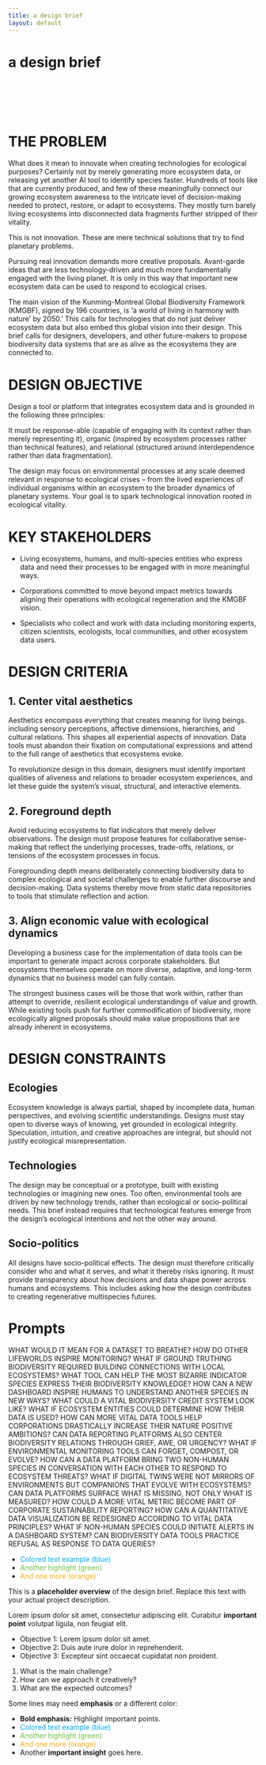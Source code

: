 ```yaml
---
title: a design brief
layout: default
---
```


# a design brief

<br>
<br>
<br>
<br>

# THE PROBLEM

What does it mean to innovate when creating technologies for ecological purposes? Certainly not by merely generating more  ecosystem data, or releasing yet another AI tool to identify species faster. Hundreds of tools like that are currently produced, and few of these meaningfully connect our growing ecosystem awareness to the intricate level of decision-making needed to protect, restore, or adapt to ecosystems. They mostly turn barely living ecosystems into disconnected data fragments further stripped of their vitality. 


This is not innovation. These are mere technical solutions that try to find planetary problems.


Pursuing real innovation demands more creative proposals. Avant-garde ideas that are less technology-driven and much more fundamentally engaged with the living planet. It is only in this way that important new ecosystem data can be used to respond to ecological crises.


The main vision of the Kunming-Montreal Global Biodiversity Framework (KMGBF), signed by 196 countries, is ‘a world of living in harmony with nature’ by 2050.’ This calls for technologies that do not just deliver ecosystem data but also embed this global vision into their design. This brief calls for designers, developers, and other future-makers to propose biodiversity data systems that are as alive as the ecosystems they are connected to.





# DESIGN OBJECTIVE

Design a tool or platform that integrates ecosystem data and is grounded in the following three principles: 


It must be response-able (capable of engaging with its context rather than merely representing it), organic (inspired by ecosystem processes rather than technical features), and relational (structured around interdependence rather than data fragmentation). 

 
The design may focus on environmental processes at any scale deemed relevant in response to ecological crises – from the lived experiences of individual organisms within an ecosystem to the broader dynamics of planetary systems. Your goal is to spark technological innovation rooted in ecological vitality.





# KEY STAKEHOLDERS


- Living ecosystems, humans, and multi-species entities who express data and need their processes to be engaged with in more meaningful ways.

  
- Corporations committed to move beyond impact metrics towards aligning their operations with ecological regeneration and the KMGBF vision.

  
- Specialists who collect and work with data including monitoring experts, citizen scientists, ecologists, local communities, and other ecosystem data users.





# DESIGN CRITERIA



## 1. Center vital aesthetics

Aesthetics encompass everything that creates meaning for living beings. including sensory perceptions, affective dimensions, hierarchies, and cultural relations. This shapes all experiential aspects of innovation.  Data tools must abandon their fixation on computational expressions and attend to the full range of aesthetics that ecosystems evoke.
 
To revolutionize design in this domain, designers must identify important qualities of aliveness and relations to broader ecosystem experiences, and let these guide the system’s visual, structural, and interactive elements.



## 2. Foreground depth

Avoid reducing ecosystems to flat indicators that merely deliver observations. The design must propose features for collaborative sense-making that reflect the underlying processes, trade-offs, relations, or tensions of the ecosystem processes in focus.

Foregrounding depth means deliberately connecting biodiversity data to complex ecological and societal challenges to enable further discourse and decision-making. Data systems thereby move from static data repositories to tools that stimulate reflection and action.



## 3. Align economic value with ecological dynamics

Developing a business case for the implementation of data tools can be important to generate impact across corporate stakeholders. But ecosystems themselves operate on more diverse, adaptive, and long-term dynamics that no business model can fully contain. 

The strongest business cases will be those that work within, rather than attempt to override, resilient ecological understandings of value and growth. While existing tools push for further commodification of biodiversity, more ecologically aligned proposals should make value propositions that are already inherent in ecosystems. 





# DESIGN CONSTRAINTS


## Ecologies

Ecosystem knowledge is always partial, shaped by incomplete data, human perspectives, and evolving scientific understandings. Designs must stay open to diverse ways of knowing, yet grounded in ecological integrity. Speculation, intuition, and creative approaches are integral, but should not justify ecological misrepresentation.



## Technologies

The design may be conceptual or a prototype, built with existing technologies or imagining new ones. Too often, environmental tools are driven by new technology trends, rather than ecological or socio-political needs. This brief instead requires that technological features emerge from the design’s ecological intentions and not the other way around.



## Socio-politics

All designs have socio-political effects. The design must therefore critically consider who and what it serves, and what it thereby risks ignoring. It must provide transparency about how decisions and data shape power across humans and ecosystems. This includes asking how the design contributes to creating regenerative multispecies futures.




# Prompts


WHAT WOULD IT MEAN FOR A DATASET TO BREATHE? HOW DO OTHER LIFEWORLDS INSPIRE MONITORING? WHAT IF GROUND TRUTHING BIODIVERSITY REQUIRED BUILDING CONNECTIONS WITH LOCAL ECOSYSTEMS? WHAT TOOL CAN HELP THE MOST BIZARRE INDICATOR SPECIES EXPRESS THEIR BIODIVERSITY KNOWLEDGE? HOW CAN A NEW DASHBOARD INSPIRE HUMANS TO UNDERSTAND ANOTHER SPECIES IN NEW WAYS? WHAT COULD A VITAL BIODIVERSITY CREDIT SYSTEM LOOK LIKE? WHAT IF ECOSYSTEM ENTITIES COULD DETERMINE HOW THEIR DATA IS USED? HOW CAN MORE VITAL DATA TOOLS HELP CORPORATIONS DRASTICALLY INCREASE THEIR NATURE POSITIVE AMBITIONS? CAN DATA REPORTING PLATFORMS ALSO CENTER BIODIVERSITY RELATIONS THROUGH GRIEF, AWE, OR URGENCY? WHAT IF ENVIRONMENTAL MONITORING TOOLS CAN FORGET, COMPOST, OR EVOLVE? HOW CAN A DATA PLATFORM BRING TWO NON-HUMAN SPECIES IN CONVERSATION WITH EACH OTHER TO RESPOND TO ECOSYSTEM THREATS? WHAT IF DIGITAL TWINS WERE NOT MIRRORS OF ENVIRONMENTS BUT COMPANIONS THAT EVOLVE WITH ECOSYSTEMS? CAN DATA PLATFORMS SURFACE WHAT IS MISSING, NOT ONLY WHAT IS MEASURED? HOW COULD A MORE VITAL METRIC BECOME PART OF CORPORATE SUSTAINABILITY REPORTING? HOW CAN A QUANTITATIVE DATA VISUALIZATION BE REDESIGNED ACCORDING TO VITAL DATA PRINCIPLES? WHAT IF NON-HUMAN SPECIES COULD INITIATE ALERTS IN A DASHBOARD SYSTEM? CAN BIODIVERSITY DATA TOOLS PRACTICE REFUSAL AS RESPONSE TO DATA QUERIES?








- <span style="color:#00ADEE;">Colored text example (blue)</span>
- <span style="color:#71BE44;">Another highlight (green)</span>
- <span style="color:#FAAE17;">And one more (orange)</span>


This is a **placeholder overview** of the design brief. Replace this text with your actual project description.

Lorem ipsum dolor sit amet, consectetur adipiscing elit. Curabitur **important point** volutpat ligula, non feugiat elit.

- Objective 1: Lorem ipsum dolor sit amet.
- Objective 2: Duis aute irure dolor in reprehenderit.
- Objective 3: Excepteur sint occaecat cupidatat non proident.

1. What is the main challenge?
2. How can we approach it creatively?
3. What are the expected outcomes?

Some lines may need **emphasis** or a different color:

- **Bold emphasis:** Highlight important points.
- <span style="color:#00ADEE;">Colored text example (blue)</span>
- <span style="color:#71BE44;">Another highlight (green)</span>
- <span style="color:#FAAE17;">And one more (orange)</span>
- Another **important insight** goes here.
